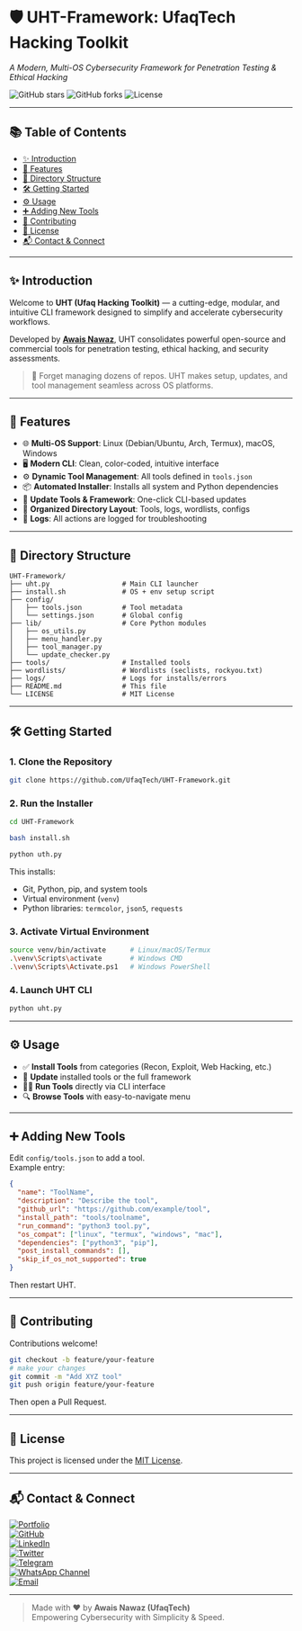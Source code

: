 # 🛡️ UHT-Framework: UfaqTech Hacking Toolkit  
*A Modern, Multi-OS Cybersecurity Framework for Penetration Testing & Ethical Hacking*

![GitHub stars](https://img.shields.io/github/stars/UfaqTech/UHT-Framework?style=social)
![GitHub forks](https://img.shields.io/github/forks/UfaqTech/UHT-Framework?style=social)
![License](https://img.shields.io/badge/License-MIT-blue.svg)

---

## 📚 Table of Contents
- [✨ Introduction](#-introduction)
- [🚀 Features](#-features)
- [📁 Directory Structure](#-directory-structure)
- [🛠️ Getting Started](#-getting-started)
- [⚙️ Usage](#️-usage)
- [➕ Adding New Tools](#-adding-new-tools)
- [🤝 Contributing](#-contributing)
- [📄 License](#-license)
- [📬 Contact & Connect](#-contact--connect)

---

## ✨ Introduction

Welcome to **UHT (Ufaq Hacking Toolkit)** — a cutting-edge, modular, and intuitive CLI framework designed to simplify and accelerate cybersecurity workflows.

Developed by [**Awais Nawaz**](https://www.linkedin.com/in/awais-nawaz-52b643315), UHT consolidates powerful open-source and commercial tools for penetration testing, ethical hacking, and security assessments.

> 🚀 Forget managing dozens of repos. UHT makes setup, updates, and tool management seamless across OS platforms.

---

## 🚀 Features

- 🌐 **Multi-OS Support**: Linux (Debian/Ubuntu, Arch, Termux), macOS, Windows
- 🖥️ **Modern CLI**: Clean, color-coded, intuitive interface
- ⚙️ **Dynamic Tool Management**: All tools defined in `tools.json`
- 📦 **Automated Installer**: Installs all system and Python dependencies
- 🔄 **Update Tools & Framework**: One-click CLI-based updates
- 📁 **Organized Directory Layout**: Tools, logs, wordlists, configs
- 📝 **Logs**: All actions are logged for troubleshooting

---

## 📁 Directory Structure

```
UHT-Framework/
├── uht.py                  # Main CLI launcher
├── install.sh              # OS + env setup script
├── config/
│   ├── tools.json          # Tool metadata
│   └── settings.json       # Global config
├── lib/                    # Core Python modules
│   ├── os_utils.py
│   ├── menu_handler.py
│   ├── tool_manager.py
│   └── update_checker.py
├── tools/                  # Installed tools
├── wordlists/              # Wordlists (seclists, rockyou.txt)
├── logs/                   # Logs for installs/errors
├── README.md               # This file
└── LICENSE                 # MIT License
```

---

## 🛠️ Getting Started

### 1. Clone the Repository
```bash
git clone https://github.com/UfaqTech/UHT-Framework.git

```

### 2. Run the Installer
```bash
cd UHT-Framework
```

```bash
bash install.sh
```
```bash
python uth.py
```
This installs:
- Git, Python, pip, and system tools
- Virtual environment (`venv`)
- Python libraries: `termcolor`, `json5`, `requests`

### 3. Activate Virtual Environment
```bash
source venv/bin/activate      # Linux/macOS/Termux
.\venv\Scripts\activate       # Windows CMD
.\venv\Scripts\Activate.ps1   # Windows PowerShell
```

### 4. Launch UHT CLI
```bash
python uht.py
```

---

## ⚙️ Usage

- ✅ **Install Tools** from categories (Recon, Exploit, Web Hacking, etc.)
- 🔄 **Update** installed tools or the full framework
- 🏃‍♂️ **Run Tools** directly via CLI interface
- 🔍 **Browse Tools** with easy-to-navigate menu

---

## ➕ Adding New Tools

Edit `config/tools.json` to add a tool.  
Example entry:
```json
{
  "name": "ToolName",
  "description": "Describe the tool",
  "github_url": "https://github.com/example/tool",
  "install_path": "tools/toolname",
  "run_command": "python3 tool.py",
  "os_compat": ["linux", "termux", "windows", "mac"],
  "dependencies": ["python3", "pip"],
  "post_install_commands": [],
  "skip_if_os_not_supported": true
}
```
Then restart UHT.

---

## 🤝 Contributing

Contributions welcome!

```bash
git checkout -b feature/your-feature
# make your changes
git commit -m "Add XYZ tool"
git push origin feature/your-feature
```

Then open a Pull Request.

---

## 📄 License

This project is licensed under the [MIT License](LICENSE).

---

## 📬 Contact & Connect

[![Portfolio](https://img.shields.io/badge/-Portfolio-0a192f?style=flat&logo=Google-Chrome&logoColor=white)](https://ufaqtech.github.io/awais.github.io/)  
[![GitHub](https://img.shields.io/badge/-GitHub-181717?style=flat&logo=github&logoColor=white)](https://github.com/AwaisNawaz-UfaqTech)  
[![LinkedIn](https://img.shields.io/badge/-LinkedIn-0077B5?style=flat&logo=linkedin&logoColor=white)](https://www.linkedin.com/in/awais-nawaz-52b643315)  
[![Twitter](https://img.shields.io/badge/-Twitter-1DA1F2?style=flat&logo=twitter&logoColor=white)](https://twitter.com/Ufaq_Tech)  
[![Telegram](https://img.shields.io/badge/-Telegram-0088cc?style=flat&logo=telegram&logoColor=white)](https://t.me/UfaqTech)  
[![WhatsApp Channel](https://img.shields.io/badge/-WhatsApp%20Channel-25D366?style=flat&logo=whatsapp&logoColor=white)](https://whatsapp.com/channel/0029VaFZ1eO5zYQLnCOsIQ1F)  
[![Email](https://img.shields.io/badge/-Email-D14836?style=flat&logo=gmail&logoColor=white)](mailto:mawais03415942806@gmail.com)

---

> Made with ❤️ by **Awais Nawaz (UfaqTech)**  
> Empowering Cybersecurity with Simplicity & Speed.
